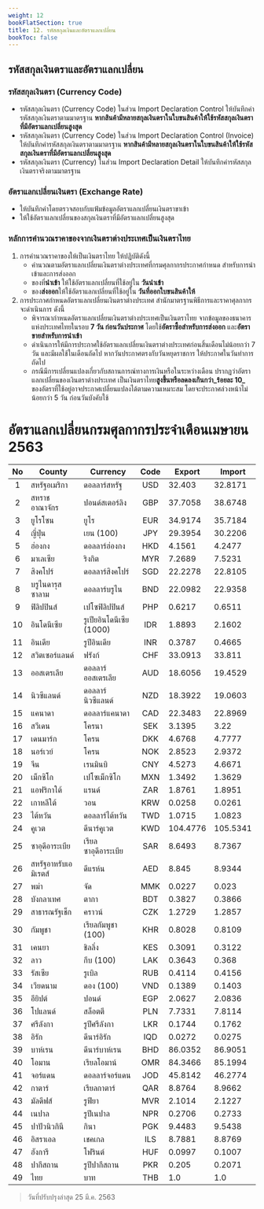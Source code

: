 ```yaml
---
weight: 12
bookFlatSection: true
title: 12. รหัสสกุลเงินและอัตราแลกเปลี่ยน
bookToc: false
---
```


## รหัสสกุลเงินตราและอัตราแลกเปลี่ยน

### รหัสสกุลเงินตรา (Currency Code) 
- รหัสสกุลเงินตรา (Currency Code) ในส่วน Import Declaration Control ให้บันทึกค่ารหัสสกุลเงินตราตามมาตรฐาน **หากสินค้ามีหลายสกุลเงินตราในใบขนสินค้าให้ใช้รหัสสกุลเงินตราที่มีอัตราแลกเปลี่ยนสูงสุด**
- รหัสสกุลเงินตรา (Currency Code) ในส่วน Import Declaration Control (Invoice) ให้บันทึกค่ารหัสสกุลเงินตราตามมาตรฐาน **หากสินค้ามีหลายสกุลเงินตราในใบขนสินค้าให้ใช้รหัสสกุลเงินตราที่มีอัตราแลกเปลี่ยนสูงสุด**
- รหัสสกุลเงินตรา (Currency) ในส่วน Import Declaration Detail ให้บันทึกค่ารหัสสกุลเงินตราจริงตามมาตรฐาน 

### อัตราแลกเปลี่ยนเงินตรา (Exchange Rate)
-	ให้บันทึกค่าโดยตรวจสอบกับแฟ้มข้อมูลอัตราแลกเปลี่ยนเงินตราขาเข้า 
-	ให้ใช้อัตราแลกเปลี่ยนของสกุลเงินตราที่มีอัตราแลกเปลี่ยนสูงสุด

### หลักการคำนวณราคาของจากเงินตราต่างประเทศเป็นเงินตราไทย
1. การคำนวณราคาของให้เป็นเงินตราไทย ให้ปฏิบัติดังนี้
	- คำนวณตามอัตราแลกเปลี่ยนเงินตราต่างประเทศที่กรมศุลกากรประกาศกำหนด  สำหรับการนำเข้าและการส่งออก 
	- ของที่**นำเข้า** ให้ใช้อัตราแลกเปลี่ยนที่ใช้อยู่ใน **วันนำเข้า**
	-  ของ**ส่งออก**ให้ใช้อัตราแลกเปลี่ยนที่ใช้อยู่ใน **วันที่ออกใบขนสินค้าให้**
2. การประกาศกำหนดอัตราแลกเปลี่ยนเงินตราต่างประเทศ สำนักมาตรฐานพิธีการและราคาศุลกากร จะดำเนินการ ดังนี้
	- พิจารณากำหนดอัตราแลกเปลี่ยนเงินตราต่างประเทศเป็นเงินตราไทย จากข้อมูลของธนาคารแห่งประเทศไทยในรอบ **7 วัน ก่อนวันประกาศ**  โดยใช้**อัตราซื้อสำหรับการส่งออก** และ**อัตราขายสำหรับการนำเข้า**
	- ดำเนินการให้มีการประกาศใช้อัตราแลกเปลี่ยนเงินตราต่างประเทศก่อนสิ้นเดือนไม่น้อยกว่า 7 วัน และมีผลใช้ในเดือนถัดไป หากวันประกาศตรงกับวันหยุดราชการ ให้ประกาศในวันทำการถัดไป
	- กรณีมีการเปลี่ยนแปลงเกี่ยวกับสถานการณ์ทางการเงินหรือในระหว่างเดือน ปรากฏว่าอัตราแลกเปลี่ยนของเงินตราต่างประเทศ เป็นเงินตราไทย**สูงขึ้นหรือลดลงเกินกว่า_ร้อยละ 10_** ของอัตราที่ใช้อยู่อาจประกาศเปลี่ยนแปลงได้ตามความเหมาะสม โดยจะประกาศล่วงหน้าไม่น้อยกว่า 5 วัน ก่อนวันบังคับใช้


อัตราแลกเปลี่ยนกรมศุลกากรประจำเดือนเมษายน 2563
===

| No | County               | Currency                 | Code  | Export   | Import   |
|:----:|----------------------|--------------------------|:-----:|----------|----------|
| 1 |สหรัฐอเมริกา |ดอลลาร์สหรัฐ |USD |32.403 |32.8171 |
| 2 |สหราชอาณาจักร |ปอนด์สเตอร์ลิง |GBP |37.7058 |38.6748 |
| 3 |ยูโรโซน |ยูโร |EUR |34.9174 |35.7184 |
| 4 |ญี่ปุ่น |เยน (100) |JPY |29.3954 |30.2206 |
| 5 |ฮ่องกง |ดอลลาร์ฮ่องกง |HKD |4.1561 |4.2477 |
| 6 |มาเลเซีย |ริงกิต |MYR |7.2689 |7.5231 |
| 7 |สิงคโปร์ |ดอลลาร์สิงคโปร์ |SGD |22.2278 |22.8105 |
| 8 |บรูไนดารุสซาลาม |ดอลลาร์บรูไน |BND |22.0982 |22.9358 |
| 9 |ฟิลิปปินส์ |เปโซฟิลิปปินส์ |PHP |0.6217 |0.6511 |
| 10 |อินโดนีเซีย |รูเปียอินโดนีเซีย (1000) |IDR |1.8893 |2.1602 |
| 11 |อินเดีย |รูปีอินเดีย |INR |0.3787 |0.4665 |
| 12 |สวิตเซอร์แลนด์ |ฟรังก์ |CHF |33.0913 |33.811 |
| 13 |ออสเตรเลีย |ดอลลาร์ออสเตรเลีย |AUD |18.6056 |19.4529 |
| 14 |นิวซีแลนด์ |ดอลลาร์นิวซีแลนด์ |NZD |18.3922 |19.0603 |
| 15 |แคนาดา |ดอลลาร์แคนาดา |CAD |22.3483 |22.8969 |
| 16 |สวีเดน |โครนา |SEK |3.1395 |3.22 |
| 17 |เดนมาร์ก |โครน |DKK |4.6768 |4.7777 |
| 18 |นอร์เวย์ |โครน |NOK |2.8523 |2.9372 |
| 19 |จีน |เรนมินบิ |CNY |4.5273 |4.6671 |
| 20 |เม็กซิโก |เปโซเม็กซิโก |MXN |1.3492 |1.3629 |
| 21 |แอฟริกาใต้ |แรนด์ |ZAR |1.8761 |1.8951 |
| 22 |เกาหลีใต้ |วอน |KRW |0.0258 |0.0261 |
| 23 |ไต้หวัน |ดอลลาร์ไต้หวัน |TWD |1.0715 |1.0823 |
| 24 |คูเวต |ดีนาร์คูเวต |KWD |104.4776 |105.5341 |
| 25 |ซาอุดีอาระเบีย |เรียลซาอุดีอาระเบีย |SAR |8.6493 |8.7367 |
| 26 |สหรัฐอาหรับเอมิเรตส์ |ดีแรห์น |AED |8.845 |8.9344 |
| 27 |พม่า |จัด |MMK |0.0227 |0.023 |
| 28 |บังกลาเทศ |ตากา |BDT |0.3827 |0.3866 |
| 29 |สาธารณรัฐเช็ก |คราวน์ |CZK |1.2729 |1.2857 |
| 30 |กัมพูชา |เรียลกัมพูชา (100) |KHR |0.8028 |0.8109 |
| 31 |เคนยา |ชิลลิ่ง |KES |0.3091 |0.3122 |
| 32 |ลาว |กีบ (100) |LAK |0.3643 |0.368 |
| 33 |รัสเซีย |รูเบิล |RUB |0.4114 |0.4156 |
| 34 |เวียดนาม |ดอง (100) |VND |0.1389 |0.1403 |
| 35 |อียิปต์ |ปอนด์ |EGP |2.0627 |2.0836 |
| 36 |โปแลนด์ |สล็อตตี |PLN |7.7331 |7.8114 |
| 37 |ศรีลังกา |รูปีศรีลังกา |LKR |0.1744 |0.1762 |
| 38 |อิรัก |ดีนาร์อิรัก |IQD |0.0272 |0.0275 |
| 39 |บาห์เรน |ดีนาร์บาห์เรน |BHD |86.0352 |86.9051 |
| 40 |โอมาน |เรียลโอมาน์ |OMR |84.3466 |85.1994 |
| 41 |จอร์แดน |ดอลลาร์จอร์แดน |JOD |45.8142 |46.2774 |
| 42 |กาตาร์ |เรียลกาตาร์ |QAR |8.8764 |8.9662 |
| 43 |มัลดีฟส์ |รูฟียา |MVR |2.1014 |2.1227 |
| 44 |เนปาล |รูปีเนปาล |NPR |0.2706 |0.2733 |
| 45 |ปาปัวนิวกินี |กินา |PGK |9.4483 |9.5438 |
| 46 |อิสราเอล |เชคเกล |ILS |8.7881 |8.8769 |
| 47 |ฮังการี |โฟรินต์ |HUF |0.0997 |0.1007 |
| 48 |ปากีสถาน |รูปีปากีสถาน |PKR |0.205 |0.2071 |
| 49 |ไทย |บาท |THB |1.0 |1.0 |



> วันที่ปรับปรุงล่าสุด 25 มี.ค. 2563